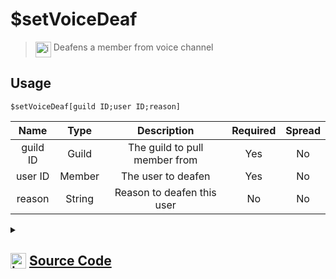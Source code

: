 # $setVoiceDeaf
> <img align="top" src="https://upload.wikimedia.org/wikipedia/commons/thumb/e/e4/Infobox_info_icon.svg/160px-Infobox_info_icon.svg.png?20150409153300" alt="image" width="25" height="auto"> Deafens a member from voice channel
## Usage
```
$setVoiceDeaf[guild ID;user ID;reason]
```
| Name | Type | Description | Required | Spread
| :---: | :---: | :---: | :---: | :---: |
guild ID | Guild | The guild to pull member from | Yes | No
user ID | Member | The user to deafen | Yes | No
reason | String | Reason to deafen this user | No | No
<details>
<summary>
    
## <img align="top" src="https://cdn4.iconfinder.com/data/icons/iconsimple-logotypes/512/github-512.png" alt="image" width="25" height="auto">  [Source Code](https://github.com/tryforge/ForgeScript-V2/blob/main/src/native/setVoiceDeaf.ts)
    
</summary>
    
```ts
import { noop } from "lodash"
import { ArgType, NativeFunction } from "../structures"

export default new NativeFunction({
    name: "$setVoiceDeaf",
    version: "1.4ºº.0",
    description: "Deafens a member from voice channel",
    brackets: true,
    args: [
        {
            name: "guild ID",
            description: "The guild to pull member from",
            rest: false,
            required: true,
            type: ArgType.Guild
        },
        {
            name: "user ID",
            rest: false,
            required: true,
            type: ArgType.Member,
            pointer: 0,
            description: "The user to deafen"
        },
        {
            name: "reason",
            description: "Reason to deafen this user",
            rest: false,
            required: false,
            type: ArgType.String
        }
    ],
    unwrap: true,
    async execute(ctx, [, member, reason ]) {
        return this.success(!!(await member.voice.setDeaf(true, reason ?? undefined).catch(noop)))
    },
})
```
    
</details>